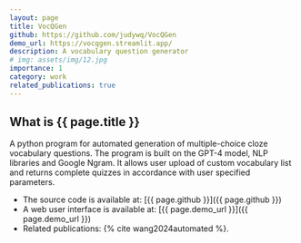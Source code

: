 ```yaml
---
layout: page
title: VocQGen
github: https://github.com/judywq/VocQGen
demo_url: https://vocqgen.streamlit.app/
description: A vocabulary question generator
# img: assets/img/12.jpg
importance: 1
category: work
related_publications: true
---
```


## What is {{ page.title }}

A python program for automated generation of multiple-choice cloze vocabulary questions.
The program is built on the GPT-4 model, NLP libraries and Google Ngram.
It allows user upload of custom vocabulary list and returns complete quizzes in accordance with user specified parameters.

- The source code is available at: [{{ page.github }}]({{ page.github }})
- A web user interface is available at: [{{ page.demo_url }}]({{ page.demo_url }})
- Related publications: {% cite wang2024automated %}.
